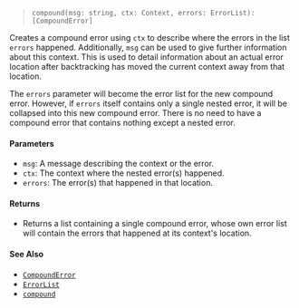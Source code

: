 <!--
 Copyright (c) 2020 Thomas J. Otterson
 
 This software is released under the MIT License.
 https://opensource.org/licenses/MIT
-->

> `compound(msg: string, ctx: Context, errors: ErrorList): [CompoundError]`

Creates a compound error using `ctx` to describe where the errors in the list `errors` happened. Additionally, `msg` can be used to give further information about this context. This is used to detail information about an actual error location after backtracking has moved the current context away from that location.

The `errors` parameter will become the error list for the new compound error. However, if `errors` itself contains only a single nested error, it will be collapsed into this new compound error. There is no need to have a compound error that contains nothing except a nested error.

#### Parameters

* `msg`: A message describing the context or the error.
* `ctx`: The context where the nested error(s) happened.
* `errors`: The error(s) that happened in that location.

#### Returns

* Returns a list containing a single compound error, whose own error list will contain the errors that happened at its context's location.

#### See Also

* [`CompoundError`](../types/compounderror.md)
* [`ErrorList`](../types/errorlist.md)
* [`compound`](compound.md)